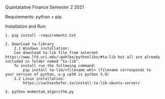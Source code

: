 Quantatative Finance Semester 2 2021

Requirements: python + pip 

Installation and Run:

    1. pip install -requirements.txt

    2. Download ta-library
        2.1 Windows installation:
	    Can download ta-lib file from internet https://www.lfd.uci.edu/~gohlke/pythonlibs/#ta-lib but all are already included in folder named "ta-lib".
	    To install run the following command:
            pip install ta-lib/<filename.whl> (filename corrosponds to your version of python, e.g cp39 is python 3.9)
        2.2 Linux installation: 
            https://sachsenhofer.io/install-ta-lib-ubuntu-server/

    3. python momentum_algorithm.py 
